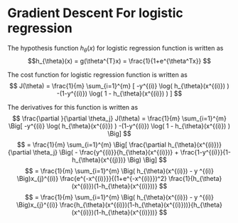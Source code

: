 # Gradient Descent For logistic regression
The hypothesis function $h_{\theta}(x)$ for logistic regression function is written as  
$$h_{\theta}(x) = g(\theta^{T}x) = \frac{1}{1+e^{\theta^Tx}} $$

The cost function for logistic regression function is written as  
$$
   J(\theta) = \frac{1}{m} \sum_{i=1}^{m} 
   [
       -y^{(i)} \log( h_{\theta}(x^{(i)}) ) 
       -(1-y^{(i)}) \log( 1 - h_{\theta}(x^{(i)}) ) 
   ]
$$

The derivatives for this function is written as
$$
   \frac{\partial }{\partial \theta_j} J(\theta)
   = \frac{1}{m} \sum_{i=1}^{m} 
   \Big[
       -y^{(i)} \log( h_{\theta}(x^{(i)}) ) 
       -(1-y^{(i)}) \log( 1 - h_{\theta}(x^{(i)}) ) 
   \Big]
$$
$$
   = \frac{1}{m} \sum_{i=1}^{m} 
   \Big[
      \frac{\partial h_{\theta}(x^{(i)})}{\partial \theta_j}
      \Big(
      - \frac{y^{(i)}}{h_{\theta}(x^{(i)})} + \frac{1-y^{(i)}}{1-h_{\theta}(x^{(j)})}
      \Big)
   \Big]
$$
$$
   = \frac{1}{m} \sum_{i=1}^{m} 
   \Big( h_{\theta}(x^{(i)}) - y ^{(i)} \Big)x_{j}^{(i)}
   \frac{e^{-x^{(i)}}}{(1+e^{-x^{(i)}})^2}
   \frac{1}{h_{\theta}(x^{(i)})(1-h_{\theta}(x^{(i)}))}
$$
$$
   = \frac{1}{m} \sum_{i=1}^{m} 
   \Big( h_{\theta}(x^{(i)}) - y ^{(i)} \Big)x_{j}^{(i)}
   \frac{h_{\theta}(x^{(i)})(1-h_{\theta}(x^{(i)}))}{h_{\theta}(x^{(i)})(1-h_{\theta}(x^{(i)}))}
$$






